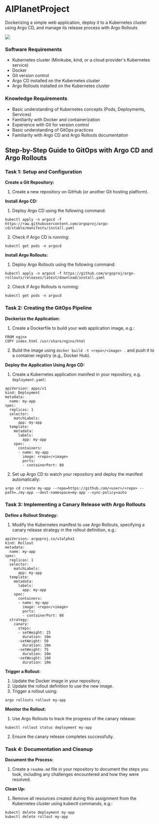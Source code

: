 # AIPlanetProject
Dockerizing a simple web application, deploy it to a Kubernetes cluster using Argo CD, and manage its release process with Argo Rollouts

<img src="images/">

### Software Requirements

- Kubernetes cluster (Minikube, kind, or a cloud provider's Kubernetes service)
- Docker
- Git version control
- Argo CD installed on the Kubernetes cluster
- Argo Rollouts installed on the Kubernetes cluster

### Knowledge Requirements

- Basic understanding of Kubernetes concepts (Pods, Deployments, Services)
- Familiarity with Docker and containerization
- Experience with Git for version control
- Basic understanding of GitOps practices
- Familiarity with Argo CD and Argo Rollouts documentation

##
## Step-by-Step Guide to GitOps with Argo CD and Argo Rollouts

### Task 1: Setup and Configuration

**Create a Git Repository:**

1. Create a new repository on GitHub (or another Git hosting platform).

**Install Argo CD:**

1. Deploy Argo CD using the following command:

```
kubectl apply -n argocd -f https://raw.githubusercontent.com/argoproj/argo-cd/stable/manifests/install.yaml
```

2. Check if Argo CD is running:

```
kubectl get pods -n argocd
```

**Install Argo Rollouts:**

1. Deploy Argo Rollouts using the following command:

```
kubectl apply -n argocd -f https://github.com/argoproj/argo-rollouts/releases/latest/download/install.yaml
```

2. Check if Argo Rollouts is running:

```
kubectl get pods -n argocd
```

### Task 2: Creating the GitOps Pipeline

**Dockerize the Application:**

1. Create a Dockerfile to build your web application image, e.g.:

```
FROM nginx
COPY index.html /usr/share/nginx/html
```

2. Build the image using `docker build -t <repo>/<image> .` and push it to a container registry (e.g., Docker Hub).

**Deploy the Application Using Argo CD:**

1. Create a Kubernetes application manifest in your repository, e.g. `deployment.yaml`:

```
apiVersion: apps/v1
kind: Deployment
metadata:
  name: my-app
spec:
  replicas: 1
  selector:
    matchLabels:
      app: my-app
  template:
    metadata:
      labels:
        app: my-app
    spec:
      containers:
      - name: my-app
        image: <repo>/<image>
        ports:
        - containerPort: 80
```

2. Set up Argo CD to watch your repository and deploy the manifest automatically:

```
argo cd create my-app --repo=https://github.com/<user>/<repo> --path=./my-app --dest-namespace=my-app --sync-policy=auto
```

### Task 3: Implementing a Canary Release with Argo Rollouts

**Define a Rollout Strategy:**

1. Modify the Kubernetes manifest to use Argo Rollouts, specifying a canary release strategy in the rollout definition, e.g.:

```
apiVersion: argoproj.io/v1alpha1
kind: Rollout
metadata:
  name: my-app
spec:
  replicas: 1
  selector:
    matchLabels:
      app: my-app
  template:
    metadata:
      labels:
        app: my-app
    spec:
      containers:
      - name: my-app
        image: <repo>/<image>
        ports:
        - containerPort: 80
  strategy:
    canary:
      steps:
      - setWeight: 25
        duration: 10m
      -setWeight: 50
        duration: 10m
      -setWeight: 75
        duration: 10m
      -setWeight: 100
        duration: 10m
```

**Trigger a Rollout:**

1. Update the Docker image in your repository.
2. Update the rollout definition to use the new image.
3. Trigger a rollout using:

```
argo rollouts rollout my-app
```

**Monitor the Rollout:**

1. Use Argo Rollouts to track the progress of the canary release:

```
kubectl rollout status deployment my-app
```

2. Ensure the canary release completes successfully.

### Task 4: Documentation and Cleanup

**Document the Process:**

1. Create a `readme.md` file in your repository to document the steps you took, including any challenges encountered and how they were resolved.

**Clean Up:**

1. Remove all resources created during this assignment from the Kubernetes cluster using kubectl commands, e.g.:

```
kubectl delete deployment my-app
kubectl delete rollout my-app
```
```
